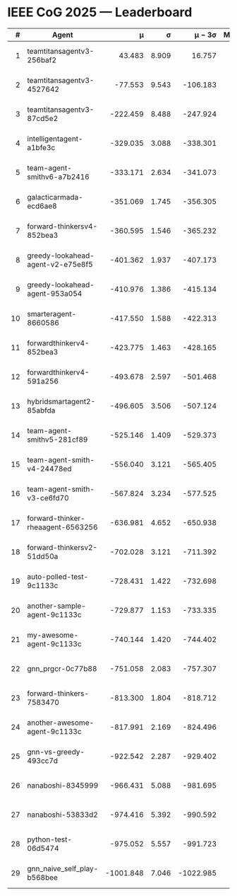 # IEEE CoG 2025 — Leaderboard

| # | Agent | μ | σ | μ − 3σ | Matches | Updated |
|---:|---|---:|---:|---:|---:|---|
| 1 | teamtitansagentv3-256baf2 | 43.483 | 8.909 | 16.757 | 20696 | 2025-08-24 22:47 |
| 2 | teamtitansagentv3-4527642 | -77.553 | 9.543 | -106.183 | 20190 | 2025-08-24 22:47 |
| 3 | teamtitansagentv3-87cd5e2 | -222.459 | 8.488 | -247.924 | 21146 | 2025-08-24 22:47 |
| 4 | intelligentagent-a1bfe3c | -329.035 | 3.088 | -338.301 | 17062 | 2025-08-24 22:47 |
| 5 | team-agent-smithv6-a7b2416 | -333.171 | 2.634 | -341.073 | 20100 | 2025-08-24 22:47 |
| 6 | galacticarmada-ecd6ae8 | -351.069 | 1.745 | -356.305 | 18900 | 2025-08-24 22:47 |
| 7 | forward-thinkersv4-852bea3 | -360.595 | 1.546 | -365.232 | 16353 | 2025-08-24 22:47 |
| 8 | greedy-lookahead-agent-v2-e75e8f5 | -401.362 | 1.937 | -407.173 | 20714 | 2025-08-24 22:47 |
| 9 | greedy-lookahead-agent-953a054 | -410.976 | 1.386 | -415.134 | 18554 | 2025-08-24 22:47 |
| 10 | smarteragent-8660586 | -417.550 | 1.588 | -422.313 | 16993 | 2025-08-24 22:47 |
| 11 | forwardthinkerv4-852bea3 | -423.775 | 1.463 | -428.165 | 16920 | 2025-08-24 22:47 |
| 12 | forwardthinkerv4-591a256 | -493.678 | 2.597 | -501.468 | 16595 | 2025-08-24 22:47 |
| 13 | hybridsmartagent2-85abfda | -496.605 | 3.506 | -507.124 | 16695 | 2025-08-24 22:47 |
| 14 | team-agent-smithv5-281cf89 | -525.146 | 1.409 | -529.373 | 19560 | 2025-08-24 22:47 |
| 15 | team-agent-smith-v4-24478ed | -556.040 | 3.121 | -565.405 | 20336 | 2025-08-24 22:47 |
| 16 | team-agent-smith-v3-ce6fd70 | -567.824 | 3.234 | -577.525 | 20656 | 2025-08-24 22:47 |
| 17 | forward-thinker-rheaagent-6563256 | -636.981 | 4.652 | -650.938 | 19058 | 2025-08-24 22:47 |
| 18 | forward-thinkersv2-51dd50a | -702.028 | 3.121 | -711.392 | 19598 | 2025-08-24 22:47 |
| 19 | auto-polled-test-9c1133c | -728.431 | 1.422 | -732.698 | 20740 | 2025-08-24 22:47 |
| 20 | another-sample-agent-9c1133c | -729.877 | 1.153 | -733.335 | 20340 | 2025-08-24 22:47 |
| 21 | my-awesome-agent-9c1133c | -740.144 | 1.420 | -744.402 | 20300 | 2025-08-24 22:47 |
| 22 | gnn_prgcr-0c77b88 | -751.058 | 2.083 | -757.307 | 17740 | 2025-08-24 22:47 |
| 23 | forward-thinkers-7583470 | -813.300 | 1.804 | -818.712 | 18460 | 2025-08-24 22:47 |
| 24 | another-awesome-agent-9c1133c | -817.991 | 2.169 | -824.496 | 21440 | 2025-08-24 22:47 |
| 25 | gnn-vs-greedy-493cc7d | -922.542 | 2.287 | -929.402 | 15660 | 2025-08-24 22:47 |
| 26 | nanaboshi-8345999 | -966.431 | 5.088 | -981.695 | 16370 | 2025-08-24 22:47 |
| 27 | nanaboshi-53833d2 | -974.416 | 5.392 | -990.592 | 15640 | 2025-08-24 22:47 |
| 28 | python-test-06d5474 | -975.052 | 5.557 | -991.723 | 16170 | 2025-08-24 22:47 |
| 29 | gnn_naive_self_play-b568bee | -1001.848 | 7.046 | -1022.985 | 16100 | 2025-08-24 22:47 |
